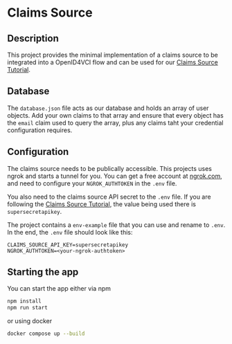 # Claims Source

## Description

This project provides the minimal implementation of a claims source to be integrated into a OpenID4VCI flow and can be used for our [Claims Source Tutorial](https://learn.mattr.global/guides/oid4vci/claim-source-tutorial).

## Database

The `database.json` file acts as our database and holds an array of user objects. Add your own claims to that array and ensure that every object has the `email` claim used to query the array, plus any claims taht your credential configuration requires.

## Configuration

The claims source needs to be publically accessible. This projects uses ngrok and starts a tunnel for you. You can get a free account at [ngrok.com](ngrok.com), and need to configure your `NGROK_AUTHTOKEN` in the `.env` file.

You also need to the claims source API secret to the `.env` file. If you are following the [Claims Source Tutorial](https://learn.mattr.global/guides/oid4vci/claim-source-tutorial), the value being used there is `supersecretapikey`.

The project contains a `env-example` file that you can use and rename to `.env`. In the end, the `.env` file should look like this:

```
CLAIMS_SOURCE_API_KEY=supersecretapikey
NGROK_AUTHTOKEN=<your-ngrok-authtoken>
```

## Starting the app

You can start the app either via npm

```bash
npm install
npm run start
```

or using docker

```bash
docker compose up --build
```
